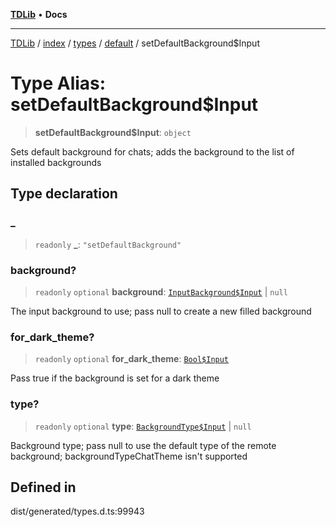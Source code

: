 [**TDLib**](../../../../../../README.md) • **Docs**

***

[TDLib](../../../../../../modules.md) / [index](../../../../../README.md) / [types](../../../README.md) / [default](../README.md) / setDefaultBackground$Input

# Type Alias: setDefaultBackground$Input

> **setDefaultBackground$Input**: `object`

Sets default background for chats; adds the background to the list of installed backgrounds

## Type declaration

### \_

> `readonly` **\_**: `"setDefaultBackground"`

### background?

> `readonly` `optional` **background**: [`InputBackground$Input`](InputBackground$Input.md) \| `null`

The input background to use; pass null to create a new filled background

### for\_dark\_theme?

> `readonly` `optional` **for\_dark\_theme**: [`Bool$Input`](Bool$Input.md)

Pass true if the background is set for a dark theme

### type?

> `readonly` `optional` **type**: [`BackgroundType$Input`](BackgroundType$Input.md) \| `null`

Background type; pass null to use the default type of the remote background; backgroundTypeChatTheme isn't supported

## Defined in

dist/generated/types.d.ts:99943
